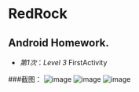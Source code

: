 # RedRock
## Android Homework.
-  *第1次*：*Level 3*  FirstActivity

###截图：
![image](https://github.com/AJDX3906/Android/raw/master/picture/1.png)
![image](https://github.com/AJDX3906/Android/raw/master/picture/2.png)
![image](https://github.com/AJDX3906/Android/raw/master/picture/3.png)
